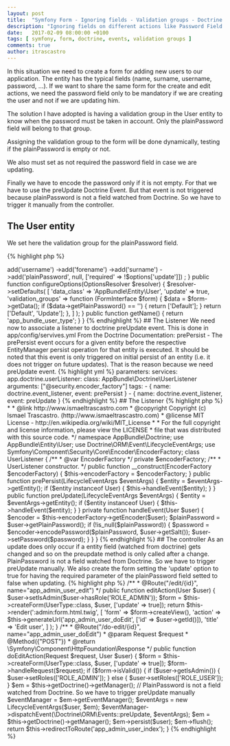 ```yaml
---
layout: post
title:  "Symfony Form - Ignoring fields - Validation groups - Doctrine Events"
description: "Ignoring fields on different actions like Password Field on Create and Update actions"
date:   2017-02-09 08:00:00 +0100
tags: [ symfony, form, doctrine, events, validation groups ]
comments: true
author: itrascastro
---
```


In this situation we need to create a form for adding new users to our application. The entity has the typical fields (name, surname, username, password, ...). If we want to share the same form for the create and edit actions, we need the password field only to be mandatory if we are creating the user and not if we are updating him.

The solution I have adopted is having a validation group in the User entity to know when the password must be taken in account. Only the plainPassword field will belong to that group.

Assigning the validation group to the form will be done dynamically, testing if the plainPassword is empty or not.

We also must set as not required the password field in case we are updating.

Finally we have to encode the password only if it is not empty. For that we have to use the preUpdate Doctrine Event. But that event is not triggered because plainPassword is not a field watched from Doctrine. So we have to trigger it manually from the controller.

## The User entity

We set here the validation group for the plainPassword field.

{% highlight php %}
<?php

    /**
     * @var string
     *
     * This field will not be persisted
     * It is used to store the password in the form
     *
     * @Assert\NotBlank(message="Password cannot be empty", groups={"Update"})
     * @Assert\Regex(
     *      pattern="/^(?=.*\d)(?=.*[a-z])(?=.*[A-Z])(?!.*\s).*$/",
     *      message="Password Error: Use 1 upper case letter, 1 lower case letter, and 1 number",
     *      groups={"Update"}
     * )
     */
    private $plainPassword;
{% endhighlight %}

## The Form Class

We add a new option to our form named 'update' to decide from the controller whenever the password field will be required (only on create action).

Using the configureOptions method we set the validation groups to the form, depending on the plainPassword value. Default if the plainPassword is empty so we do not take the plainPassword validation in account.

{% highlight php %}
<?php
namespace AppBundle\Form;

use Symfony\Component\Form\AbstractType;
use Symfony\Component\Form\Extension\Core\Type\CheckboxType;
use Symfony\Component\Form\Extension\Core\Type\ChoiceType;
use Symfony\Component\Form\Extension\Core\Type\SubmitType;
use Symfony\Component\Form\Extension\Core\Type\TimeType;
use Symfony\Component\Form\FormBuilderInterface;
use Symfony\Component\Form\FormInterface;
use Symfony\Component\OptionsResolver\OptionsResolver;

class UserType extends AbstractType
{
    public function buildForm(FormBuilderInterface $builder, array $options)
    {
        $builder
            ->add('username')
            ->add('forename')
            ->add('surname')
            ->add('plainPassword', null, ['required' => !$options['update']])
        ;
    }

    public function configureOptions(OptionsResolver $resolver)
    {
        $resolver->setDefaults(
            [
                'data_class'            => 'AppBundle\Entity\User',
                'update'                => true,
                'validation_groups'     => function (FormInterface $form) {
                    $data = $form->getData();

                    if ($data->getPlainPassword() == '') {
                        return ['Default'];
                    }

                    return ['Default', 'Update'];
                },
            ]
        );
    }

    public function getName()
    {
        return 'app_bundle_user_type';
    }
}
{% endhighlight %}

## The Listener

We need now to associate a listener to doctrine preUpdate event. This is done in app/config/servives.yml

From the Doctrine Documentation:

prePersist - The prePersist event occurs for a given entity before the respective EntityManager persist operation for that entity is executed. It should be noted that this event is only triggered on initial persist of an entity (i.e. it does not trigger on future updates).

That is the reason because we need preUpdate event.

{% highlight yml %}
parameters:

services:
    app.doctrine.userListener:
        class: AppBundle\Doctrine\UserListener
        arguments: ["@security.encoder_factory"]
        tags:
            - { name: doctrine.event_listener, event: prePersist }
            - { name: doctrine.event_listener, event: preUpdate }
{% endhighlight %}

## The Listener

{% highlight php %}
<?php
/**
 * (c) Ismael Trascastro <i.trascastro@gmail.com>
 *
 * @link        http://www.ismaeltrascastro.com
 * @copyright   Copyright (c) Ismael Trascastro. (http://www.ismaeltrascastro.com)
 * @license     MIT License - http://en.wikipedia.org/wiki/MIT_License
 *
 * For the full copyright and license information, please view the LICENSE
 * file that was distributed with this source code.
 */

namespace AppBundle\Doctrine;


use AppBundle\Entity\User;
use Doctrine\ORM\Event\LifecycleEventArgs;
use Symfony\Component\Security\Core\Encoder\EncoderFactory;

class UserListener
{
    /**
     * @var EncoderFactory
     */
    private $encoderFactory;

    /**
     * UserListener constructor.
     */
    public function __construct(EncoderFactory $encoderFactory)
    {
        $this->encoderFactory = $encoderFactory;
    }

    public function prePersist(LifecycleEventArgs $eventArgs)
    {
        $entity = $eventArgs->getEntity();

        if ($entity instanceof User) {
            $this->handleEvent($entity);
        }
    }

    public function preUpdate(LifecycleEventArgs $eventArgs)
    {
        $entity = $eventArgs->getEntity();

        if ($entity instanceof User) {
            $this->handleEvent($entity);
        }
    }

    private function handleEvent(User $user)
    {
        $encoder = $this->encoderFactory->getEncoder($user);
        $plainPassword = $user->getPlainPassword();

        if (!is_null($plainPassword)) {
            $password = $encoder->encodePassword($plainPassword, $user->getSalt());
            $user->setPassword($password);
        }

    }
}
{% endhighlight %}

## The controller

As an update does only occur if a entity field (watched from doctrine) gets changed and so on the preupdate method is only called after a change.

PlainPassword is not a field watched from Doctrine. So we have to trigger preUpdate manually.

We also create the form setting the 'update' option to true for having the required parameter of the plainPassword field setted to false when updating.

{% highlight php %}
/**
     * @Route("/edit/{id}", name="app_admin_user_edit")
     */
    public function editAction(User $user)
    {
        $user->setIsAdmin($user->hasRole('ROLE_ADMIN'));
        $form = $this->createForm(UserType::class, $user, ['update' => true]);

        return $this->render(':admin:form.html.twig',
            [
                'form'      => $form->createView(),
                'action'    => $this->generateUrl('app_admin_user_doEdit', ['id' => $user->getId()]),
                'title'     => 'Edit user',
            ]
        );
    }

    /**
     * @Route("/do-edit/{id}", name="app_admin_user_doEdit")
     * @param Request $request
     * @Method({"POST"})
     * @return \Symfony\Component\HttpFoundation\Response
     */
    public function doEditAction(Request $request, User $user)
    {
        $form = $this->createForm(UserType::class, $user, ['update' => true]);

        $form->handleRequest($request);

        if ($form->isValid()) {
            if ($user->getIsAdmin()) {
                $user->setRoles(['ROLE_ADMIN']);
            } else {
                $user->setRoles(['ROLE_USER']);
            }

            $em = $this->getDoctrine()->getManager();

            // PlainPassword is not a field watched from Doctrine. So we have to trigger preUpdate manually
            $eventManager = $em->getEventManager();
            $eventArgs = new LifecycleEventArgs($user, $em);
            $eventManager->dispatchEvent(\Doctrine\ORM\Events::preUpdate, $eventArgs);

            $em = $this->getDoctrine()->getManager();
            $em->persist($user);
            $em->flush();

            return $this->redirectToRoute('app_admin_user_index');
        }
{% endhighlight %}
